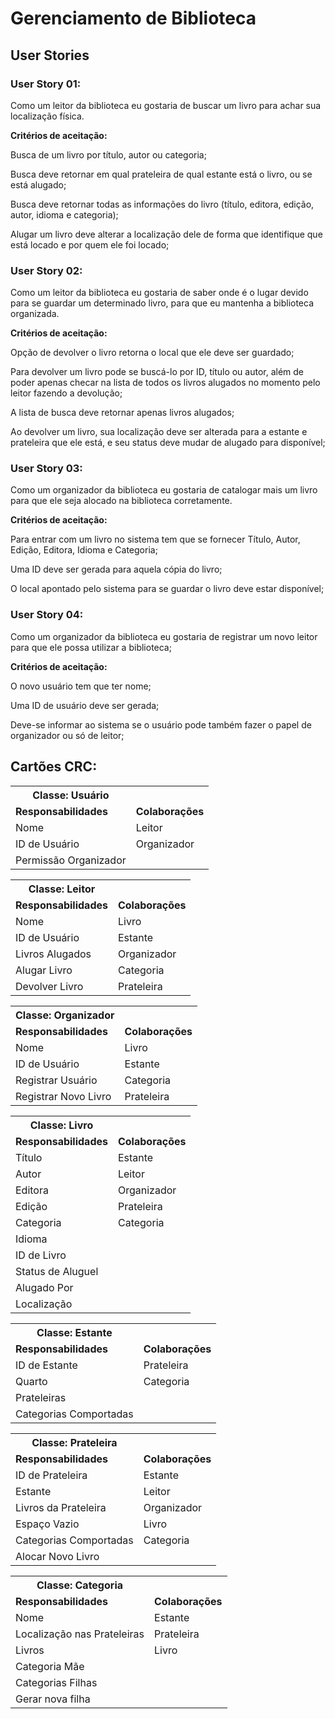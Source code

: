 # Gerenciamento de Biblioteca
## User Stories
### User Story 01:
<p>Como um leitor da biblioteca eu gostaria de buscar um livro para achar sua localização física.</p>
<p><b>Critérios de aceitação:</b></p>
<p>Busca de um livro por título, autor ou categoria;</p>
<p>Busca deve retornar em qual prateleira de qual estante está o livro, ou se está alugado;</p>
<p>Busca deve retornar todas as informações do livro (título, editora, edição, autor, idioma e categoria);</p>
<p>Alugar um livro deve alterar a localização dele de forma que identifique que está locado e por quem ele foi locado;</p>

### User Story 02:
<p>Como um leitor da biblioteca eu gostaria de saber onde é o lugar devido para se guardar um determinado livro,
para que eu mantenha a biblioteca organizada.</p>
<p><b>Critérios de aceitação:</b></p>
<p>Opção de devolver o livro retorna o local que ele deve ser guardado;</p>
<p>Para devolver um livro pode se buscá-lo por ID, título ou autor, além de poder apenas checar na lista de todos
os livros alugados no momento pelo leitor fazendo a devolução;</p>
<p>A lista de busca deve retornar apenas livros alugados;</p>
<p>Ao devolver um livro, sua localização deve ser alterada para a estante e prateleira que ele está, e seu status 
deve mudar de alugado para disponível;</p>

### User Story 03:
<p>Como um organizador da biblioteca eu gostaria de catalogar mais um livro para que ele seja alocado na biblioteca corretamente.</p>
<p><b>Critérios de aceitação:</b></p>
<p>Para entrar com um livro no sistema tem que se fornecer Título, Autor, Edição, Editora, Idioma e Categoria;</p>
<p>Uma ID deve ser gerada para aquela cópia do livro;</p>
<p>O local apontado pelo sistema para se guardar o livro deve estar disponível;</p>

### User Story 04:
<p>Como um organizador da biblioteca eu gostaria de registrar um novo leitor para que ele possa utilizar a biblioteca;</p>
<p><b>Critérios de aceitação:</b></p> 
<p>O novo usuário tem que ter nome;</p>
<p>Uma ID de usuário deve ser gerada;</p>
<p>Deve-se informar ao sistema se o usuário pode também fazer o papel de organizador ou só de leitor;</p>

## Cartões CRC:

<table>
  <tr>
    <th>Classe:  Usuário</th>
    <th> </th>
  </tr>
  <tr>
    <td><b>Responsabilidades</b></td>
    <td><b>Colaborações</b></td>
  </tr>
  <tr>
    <td>Nome</td>
    <td>Leitor</td>
  </tr>
  <tr>
    <td>ID de Usuário</td>
    <td>Organizador</td>
  </tr>
  <tr>
    <td>Permissão Organizador</td>
    <td> </td>
  </tr>
</table>

<table>
  <tr>
    <th>Classe:  Leitor</th>
    <th> </th>
  </tr>
   <tr>
    <td><b>Responsabilidades</b></td>
    <td><b>Colaborações</b></td>
  </tr>
  <tr>
    <td>Nome </td>
    <td>Livro </td>
  </tr>
  <tr>
    <td>ID de Usuário</td>
    <td>Estante </td>
  </tr>
  <tr>
    <td>Livros Alugados </td>
    <td>Organizador </td>  
  </tr>
  <tr>
    <td>Alugar Livro </td>
    <td>Categoria </td>
  </tr>
  <tr>
    <td>Devolver Livro </td>
    <td>Prateleira </td>
  </tr>
</table>

<table>
  <tr>
    <th>Classe:  Organizador</th>
    <th> </th>
  </tr>
   <tr>
    <td><b>Responsabilidades</b></td>
    <td><b>Colaborações</b></td>
  </tr>
  <tr>
    <td>Nome </td>
    <td>Livro </td> 
  </tr>
  <tr>
    <td>ID de Usuário </td>
    <td>Estante </td>
  </tr>
  <tr>
    <td>Registrar Usuário </td>
    <td>Categoria </td>
  </tr>
  <tr>
    <td>Registrar Novo Livro </td>
    <td>Prateleira </td>
  </tr>
</table>
<table>
  <tr>
    <th>Classe:  Livro</th>
    <th> </th>
  </tr>
   <tr>
    <td><b>Responsabilidades</b></td>
    <td><b>Colaborações</b></td>
  </tr>
  <tr>
    <td>Título </td>
    <td>Estante </td>
  </tr>
  <tr>
    <td>Autor </td>
    <td>Leitor </td>
  </tr>
  <tr>
    <td>Editora </td>
    <td>Organizador </td>
  </tr>
  <tr>
    <td>Edição </td>
    <td>Prateleira </td>
  </tr>
  <tr>
    <td>Categoria </td>
    <td>Categoria </td>
  </tr>
  <tr>
    <td>Idioma </td>
    <td> </td>
  </tr>
  <tr>
    <td>ID de Livro </td>
    <td> </td>
  
  </tr>
  <tr>
    <td>Status de Aluguel </td>
    <td> </td>
  
  </tr>
  <tr>
    <td>Alugado Por </td>
    <td> </td>
  </tr>
  <tr>
    <td>Localização </td>
    <td> </td>
  </tr>
</table>


<table>
  <tr>
    <th>Classe:  Estante </th>
    <th> </th>
  </tr>
   <tr>
    <td><b>Responsabilidades</b></td>
    <td><b>Colaborações</b></td>
  </tr>
  <tr>
    <td>ID de Estante </td>
    <td>Prateleira </td>
  </tr>
  <tr>
    <td>Quarto </td>
    <td>Categoria </td>
  </tr>
  <tr>
    <td>Prateleiras </td>
    <td> </td>
  </tr>
  <tr>
    <td>Categorias Comportadas </td>
    <td> </td>
  </tr>
</table>


<table>
  <tr>
    <th>Classe: Prateleira </th>
    <th> </th> 
  </tr>
   <tr>
    <td><b>Responsabilidades</b></td>
    <td><b>Colaborações</b></td>
  </tr>
  <tr>
    <td>ID de Prateleira </td>
    <td>Estante </td>
  </tr>
  <tr>
    <td>Estante </td>
    <td>Leitor </td>
  </tr>
  <tr>
    <td>Livros da Prateleira </td>
    <td>Organizador </td>  
  </tr>
  <tr>
    <td>Espaço Vazio </td>
    <td>Livro </td>
  </tr>
  <tr>
    <td>Categorias Comportadas </td>
    <td>Categoria </td>
  </tr>
  <tr>
    <td>Alocar Novo Livro </td>
    <td> </td>
  </tr>
</table>


<table>
  <tr>
   <th>Classe:  Categoria</th>
   <th> </th>
  </tr>
   <tr>
    <td><b>Responsabilidades</b></td>
    <td><b>Colaborações</b></td>
  </tr>
  <tr>
    <td>Nome </td>
    <td>Estante </td>
  </tr>
  <tr>
    <td>Localização nas Prateleiras </td>
    <td>Prateleira </td>
  </tr>
  <tr>
    <td>Livros </td>
    <td>Livro </td>
  </tr>
  <tr>
    <td>Categoria Mãe </td>
    <td> </td>
  </tr>
  <tr>
    <td>Categorias Filhas </td>
    <td> </td>
  </tr>
  <tr>
    <td>Gerar nova filha </td>
    <td> </td> 
  </tr>
</table>

